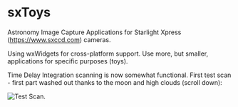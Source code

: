 # sxToys
Astronomy Image Capture Applications for Starlight Xpress (https://www.sxccd.com) cameras.

Using wxWidgets for cross-platform support. Use more, but smaller, applications for specific purposes (toys).

Time Delay Integration scanning is now somewhat functional. First test scan - first part washed out thanks to the moon and high clouds (scroll down):

![Test Scan](https://github.com/dschmenk/sxToys/blob/master/images/testscan1.jpg).

